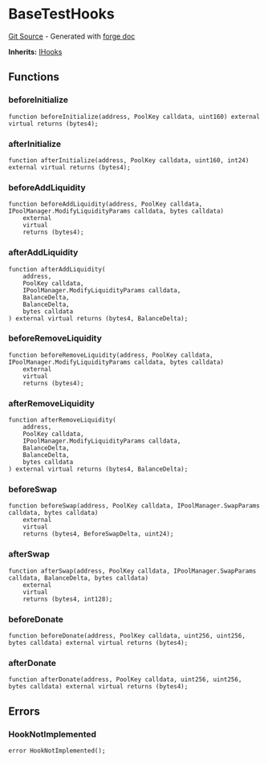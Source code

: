 # BaseTestHooks
[Git Source](https://github.com/uniswap/v4-core/blob/b619b6718e31aa5b4fa0286520c455ceb950276d/src/test/BaseTestHooks.sol) - Generated with [forge doc](https://book.getfoundry.sh/reference/forge/forge-doc)

**Inherits:**
[IHooks](contracts/v4/reference/core/interfaces/IHooks.md)


## Functions
### beforeInitialize


```solidity
function beforeInitialize(address, PoolKey calldata, uint160) external virtual returns (bytes4);
```

### afterInitialize


```solidity
function afterInitialize(address, PoolKey calldata, uint160, int24) external virtual returns (bytes4);
```

### beforeAddLiquidity


```solidity
function beforeAddLiquidity(address, PoolKey calldata, IPoolManager.ModifyLiquidityParams calldata, bytes calldata)
    external
    virtual
    returns (bytes4);
```

### afterAddLiquidity


```solidity
function afterAddLiquidity(
    address,
    PoolKey calldata,
    IPoolManager.ModifyLiquidityParams calldata,
    BalanceDelta,
    BalanceDelta,
    bytes calldata
) external virtual returns (bytes4, BalanceDelta);
```

### beforeRemoveLiquidity


```solidity
function beforeRemoveLiquidity(address, PoolKey calldata, IPoolManager.ModifyLiquidityParams calldata, bytes calldata)
    external
    virtual
    returns (bytes4);
```

### afterRemoveLiquidity


```solidity
function afterRemoveLiquidity(
    address,
    PoolKey calldata,
    IPoolManager.ModifyLiquidityParams calldata,
    BalanceDelta,
    BalanceDelta,
    bytes calldata
) external virtual returns (bytes4, BalanceDelta);
```

### beforeSwap


```solidity
function beforeSwap(address, PoolKey calldata, IPoolManager.SwapParams calldata, bytes calldata)
    external
    virtual
    returns (bytes4, BeforeSwapDelta, uint24);
```

### afterSwap


```solidity
function afterSwap(address, PoolKey calldata, IPoolManager.SwapParams calldata, BalanceDelta, bytes calldata)
    external
    virtual
    returns (bytes4, int128);
```

### beforeDonate


```solidity
function beforeDonate(address, PoolKey calldata, uint256, uint256, bytes calldata) external virtual returns (bytes4);
```

### afterDonate


```solidity
function afterDonate(address, PoolKey calldata, uint256, uint256, bytes calldata) external virtual returns (bytes4);
```

## Errors
### HookNotImplemented

```solidity
error HookNotImplemented();
```

